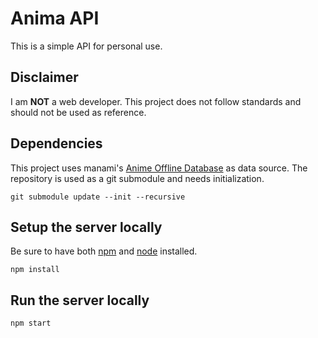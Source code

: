 # Anima API

This is a simple API for personal use.

## Disclaimer

I am **NOT** a web developer. This project does not follow standards and should not be used as reference.

## Dependencies

This project uses manami's [Anime Offline Database](https://github.com/manami-project/anime-offline-database) as data source. The repository is used as a git submodule and needs initialization.

```
git submodule update --init --recursive
```


## Setup the server locally

Be sure to have both [npm](https://www.npmjs.com/package/npm) and [node](https://nodejs.org/en/download/) installed.

  ``` 
  npm install
  ```


## Run the server locally

    npm start
